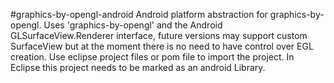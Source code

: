 #graphics-by-opengl-android
Android platform abstraction for graphics-by-opengl.
Uses 'graphics-by-opengl' and the Android GLSurfaceView.Renderer interface, future versions may support custom SurfaceView but at the moment there is no need to have control over EGL creation.
Use eclipse project files or pom file to import the project.
In Eclipse this project needs to be marked as an android Library.

